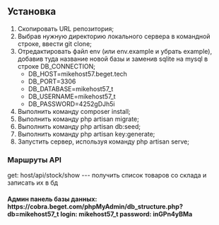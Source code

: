 <h2>Установка</h2>
<ol>
    <li> Скопировать URL репозитория; </li>
    <li> Выбрав нужную директорию локального сервера в командной строке, ввести git clone; </li>
    <li> Отредактировать файл env (или env.example и убрать example), добавив туда название новой базы и заменив sqlite на mysql в строке DB_CONNECTION; 
        <ul>
            <li>DB_HOST=mikehost57.beget.tech</li>
            <li>DB_PORT=3306</li>
            <li>DB_DATABASE=mikehost57_t</li>
            <li>DB_USERNAME=mikehost57_t</li>
            <li>DB_PASSWORD=4252gDJh5i</li>
        </ul>   
    </li>
    <li> Выполнить команду composer install; </li>
    <li> Выполнить команду php artisan migrate; </li>
    <li> Выполнить команду php artisan db:seed; </li>
    <li> Выполнить команду php artisan key:generate; </li>
    <li> Запустить сервер, используя команду php artisan serve; </li>    
</ol>

<h3>Маршруты API</h3>
<p>get: host/api/stock/show --- получить список товаров со склада и записать их в бд </p>

<h4><h4>
Админ панель базы данных:
https://cobra.beget.com/phpMyAdmin/db_structure.php?db=mikehost57_t
login: mikehost57_t
password: inGPn4yBMa


